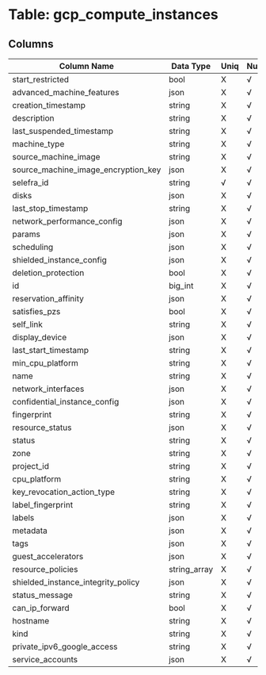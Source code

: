 # Table: gcp_compute_instances

## Columns 

|  Column Name   |  Data Type  | Uniq | Nullable | Description | 
|  ----  | ----  | ----  | ----  | ---- | 
| start_restricted | bool | X | √ |  | 
| advanced_machine_features | json | X | √ |  | 
| creation_timestamp | string | X | √ |  | 
| description | string | X | √ |  | 
| last_suspended_timestamp | string | X | √ |  | 
| machine_type | string | X | √ |  | 
| source_machine_image | string | X | √ |  | 
| source_machine_image_encryption_key | json | X | √ |  | 
| selefra_id | string | √ | √ | random id | 
| disks | json | X | √ |  | 
| last_stop_timestamp | string | X | √ |  | 
| network_performance_config | json | X | √ |  | 
| params | json | X | √ |  | 
| scheduling | json | X | √ |  | 
| shielded_instance_config | json | X | √ |  | 
| deletion_protection | bool | X | √ |  | 
| id | big_int | X | √ |  | 
| reservation_affinity | json | X | √ |  | 
| satisfies_pzs | bool | X | √ |  | 
| self_link | string | X | √ |  | 
| display_device | json | X | √ |  | 
| last_start_timestamp | string | X | √ |  | 
| min_cpu_platform | string | X | √ |  | 
| name | string | X | √ |  | 
| network_interfaces | json | X | √ |  | 
| confidential_instance_config | json | X | √ |  | 
| fingerprint | string | X | √ |  | 
| resource_status | json | X | √ |  | 
| status | string | X | √ |  | 
| zone | string | X | √ |  | 
| project_id | string | X | √ |  | 
| cpu_platform | string | X | √ |  | 
| key_revocation_action_type | string | X | √ |  | 
| label_fingerprint | string | X | √ |  | 
| labels | json | X | √ |  | 
| metadata | json | X | √ |  | 
| tags | json | X | √ |  | 
| guest_accelerators | json | X | √ |  | 
| resource_policies | string_array | X | √ |  | 
| shielded_instance_integrity_policy | json | X | √ |  | 
| status_message | string | X | √ |  | 
| can_ip_forward | bool | X | √ |  | 
| hostname | string | X | √ |  | 
| kind | string | X | √ |  | 
| private_ipv6_google_access | string | X | √ |  | 
| service_accounts | json | X | √ |  | 


